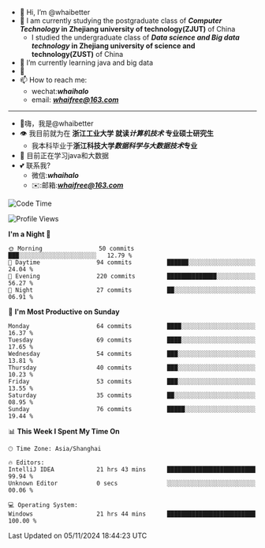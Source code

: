 - 👋 Hi, I’m @whaibetter
- 👀 I am currently studying the postgraduate class of ***Computer Technology* in Zhejiang university of technology(ZJUT)** of China
  -  I studied the undergraduate class of ***Data science and Big data technology* in Zhejiang university of science and technology(ZUST)** of China
- 🌱 I’m currently learning java and big data
- 💞️ 
- 📫 How to reach me: 
  - wechat:***whaihalo***
  - email: ***whaifree@163.com***
 ------------------------
- 👋嗨，我是@whaibetter
- 👁 我目前就为在 **浙江工业大学 就读*计算机技术* 专业硕士研究生**
  - 我本科毕业于**浙江科技大学*数据科学与大数据技术*专业**
- 🌴 目前正在学习java和大数据
- 💕 联系我?
  - 微信:***whaihalo***
  - ✉️:邮箱:***whaifree@163.com***

<!--START_SECTION:waka-->
![Code Time](http://img.shields.io/badge/Code%20Time-595%20hrs%2036%20mins-blue)

![Profile Views](http://img.shields.io/badge/Profile%20Views-0-blue)

**I'm a Night 🦉** 

```text
🌞 Morning                50 commits          ███░░░░░░░░░░░░░░░░░░░░░░   12.79 % 
🌆 Daytime                94 commits          ██████░░░░░░░░░░░░░░░░░░░   24.04 % 
🌃 Evening                220 commits         ██████████████░░░░░░░░░░░   56.27 % 
🌙 Night                  27 commits          ██░░░░░░░░░░░░░░░░░░░░░░░   06.91 % 
```
📅 **I'm Most Productive on Sunday** 

```text
Monday                   64 commits          ████░░░░░░░░░░░░░░░░░░░░░   16.37 % 
Tuesday                  69 commits          ████░░░░░░░░░░░░░░░░░░░░░   17.65 % 
Wednesday                54 commits          ███░░░░░░░░░░░░░░░░░░░░░░   13.81 % 
Thursday                 40 commits          ███░░░░░░░░░░░░░░░░░░░░░░   10.23 % 
Friday                   53 commits          ███░░░░░░░░░░░░░░░░░░░░░░   13.55 % 
Saturday                 35 commits          ██░░░░░░░░░░░░░░░░░░░░░░░   08.95 % 
Sunday                   76 commits          █████░░░░░░░░░░░░░░░░░░░░   19.44 % 
```


📊 **This Week I Spent My Time On** 

```text
🕑︎ Time Zone: Asia/Shanghai

🔥 Editors: 
IntelliJ IDEA            21 hrs 43 mins      █████████████████████████   99.94 % 
Unknown Editor           0 secs              ░░░░░░░░░░░░░░░░░░░░░░░░░   00.06 % 

💻 Operating System: 
Windows                  21 hrs 44 mins      █████████████████████████   100.00 % 
```


 Last Updated on 05/11/2024 18:44:23 UTC
<!--END_SECTION:waka-->
